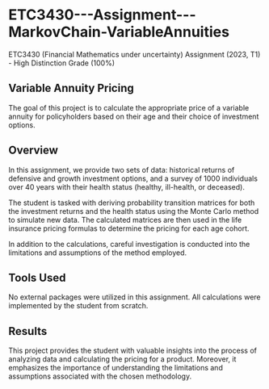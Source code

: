 # ETC3430---Assignment---MarkovChain-VariableAnnuities
ETC3430 (Financial Mathematics under uncertainty) Assignment (2023, T1) - High Distinction Grade (100%)

## Variable Annuity Pricing

The goal of this project is to calculate the appropriate price of a variable annuity for policyholders based on their age and their choice of investment options.

## Overview

In this assignment, we provide two sets of data: historical returns of defensive and growth investment options, and a survey of 1000 individuals over 40 years with their health status (healthy, ill-health, or deceased).

The student is tasked with deriving probability transition matrices for both the investment returns and the health status using the Monte Carlo method to simulate new data. The calculated matrices are then used in the life insurance pricing formulas to determine the pricing for each age cohort.

In addition to the calculations, careful investigation is conducted into the limitations and assumptions of the method employed.

## Tools Used

No external packages were utilized in this assignment. All calculations were implemented by the student from scratch.

## Results

This project provides the student with valuable insights into the process of analyzing data and calculating the pricing for a product. Moreover, it emphasizes the importance of understanding the limitations and assumptions associated with the chosen methodology.
